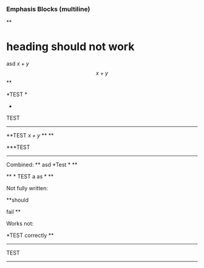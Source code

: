 ### Emphasis Blocks (multiline)

**
# heading should not work
asd $x+y$
$$
x+y
$$
**

*TEST
*

*
TEST
***

**TEST *$x+y$* **
**

***TEST
***


Combined:
**
asd
*Test *
**

**
*
TEST
a
as
*
**

Not fully written:

**should

fail
**

Works not:

*TEST
correctly
**

***
TEST
***
